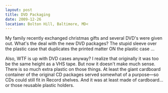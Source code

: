 ```yaml
---
layout: post
title: DVD Packaging
date: 2009-12-26
location: Bolton Hill, Baltimore, MD<
---
```


My family recently exchanged christmas gifts and several DVD's were given out. What's the deal with the new DVD packages? The stupid sleeve over the plastic case that duplicates the printed matter ON the plastic case …

Also, WTF is up with DVD cases anyway? I realize that originally it was too be the same height as a VHS tape. But now it doesn't make much sense. There is so much extra plastic on those things. At least the giant cardboard container of the original CD packages served somewhat of a purpose—so CDs could still fit in Record shelves. And it was at least made of cardboard… or those reusable plastic holders.

